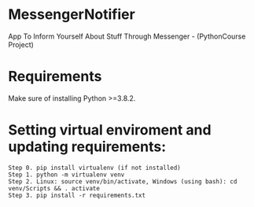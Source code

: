 # MessengerNotifier
App To Inform Yourself About Stuff Through Messenger - (PythonCourse Project)

# Requirements
Make sure of installing Python >=3.8.2. 

# Setting virtual enviroment and updating requirements:
    Step 0. pip install virtualenv (if not installed)
    Step 1. python -m virtualenv venv
    Step 2. Linux: source venv/bin/activate, Windows (using bash): cd venv/Scripts && . activate
    Step 3. pip install -r requirements.txt

